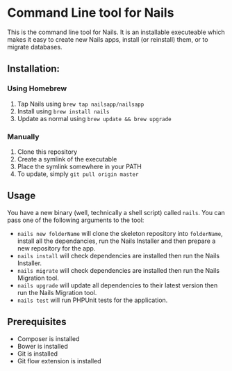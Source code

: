 # Command Line tool for Nails

This is the command line tool for Nails. It is an installable executeable which makes it easy to create new
Nails apps, install (or reinstall) them, or to migrate databases.

## Installation:

### Using Homebrew
1. Tap Nails using `brew tap nailsapp/nailsapp`
2. Install using `brew install nails`
3. Update as normal using `brew update && brew upgrade`

### Manually

1. Clone this repository
2. Create a symlink of the executable
3. Place the symlink somewhere in your PATH
4. To update, simply `git pull origin master`

## Usage

You have a new binary (well, technically a shell script) called `nails`. You can pass one of the following
arguments to the tool:

- `nails new folderName` will clone the skeleton repository into `folderName`, install all the dependancies,
  run the Nails Installer and then prepare a new repository for the app.
- `nails install` will check dependencies are installed then run the Nails Installer.
- `nails migrate` will check dependencies are installed then run the Nails Migration tool.
- `nails upgrade` will update all dependencies to their latest version then run the Nails Migration tool.
- `nails test` will run PHPUnit tests for the application.


## Prerequisites
- Composer is installed
- Bower is installed
- Git is installed
- Git flow extension is installed